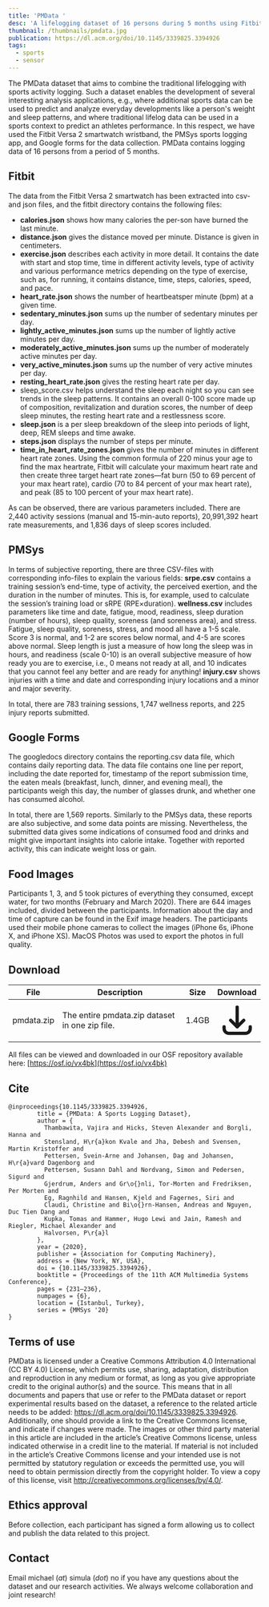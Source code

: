 ```yaml
---
title: 'PMData '
desc: 'A lifelogging dataset of 16 persons during 5 months using Fitbit, Google Forms and PMSys.'
thumbnail: /thumbnails/pmdata.jpg
publication: https://dl.acm.org/doi/10.1145/3339825.3394926
tags:
  - sports
  - sensor
---
```


The PMData dataset that aims to combine the traditional lifelogging with sports activity logging. Such a dataset enables the development of several interesting analysis applications, e.g., where additional sports data can be used to predict and analyze everyday developments like a person's weight and sleep patterns, and where traditional lifelog data can be used in a sports context to predict an athletes performance. In this respect, we have used the Fitbit Versa 2 smartwatch wristband, the PMSys sports logging app, and Google forms for the data collection. PMData contains logging data of 16 persons from a period of 5 months.

## Fitbit
The data from the Fitbit Versa 2 smartwatch has been extracted into csv- and json files, and the fitbit directory contains the following files:
* **calories.json** shows how many calories the per-son have burned the last minute.
* **distance.json** gives the distance moved per minute. Distance is given in centimeters.
* **exercise.json** describes each activity in more detail. It contains the date with start and stop time, time in different activity levels, type of activity and various performance metrics depending on the type of exercise, such as, for running, it contains distance, time, steps, calories, speed, and pace.
* **heart_rate.json** shows the number of heartbeatsper minute (bpm) at a given time.
* **sedentary_minutes.json** sums up the number of sedentary minutes per day.
* **lightly_active_minutes.json** sums up the number of lightly active minutes per day.
* **moderately_active_minutes.json** sums up the number of moderately active minutes per day.
* **very_active_minutes.json** sums up the number of very active minutes per day.
* **resting_heart_rate.json** gives the resting heart rate per day.
* sleep_score.csv helps understand the sleep each night so you can see trends in the sleep patterns. It contains an overall 0-100 score made up of composition, revitalization and duration scores, the number of deep sleep minutes, the resting heart rate and a restlessness score.
* **sleep.json** is a per sleep breakdown of the sleep into periods of light, deep, REM sleeps and time awake.
* **steps.json** displays the number of steps per minute.
* **time_in_heart_rate_zones.json** gives the number of minutes in different heart rate zones. Using the common formula of 220 minus your age to find the max heartrate, Fitbit will calculate your maximum heart rate and then create three target heart rate zones—fat burn (50 to 69 percent of your max heart rate), cardio (70 to 84 percent of your max heart rate), and peak (85 to 100 percent of your max heart rate).

As can be observed, there are various parameters included. There are 2,440 activity sessions (manual and 15-min-auto reports), 20,991,392 heart rate measurements, and 1,836 days of sleep scores included.

## PMSys
In terms of subjective reporting, there are three CSV-files with corresponding info-files to explain the various fields:
**srpe.csv** contains a training session’s end-time, type of activity, the perceived exertion, and the duration in the number of minutes. This is, for example, used to calculate the session’s training load or sRPE (RPE×duration).
**wellness.csv** includes parameters like time and date, fatigue, mood, readiness, sleep duration (number of hours), sleep quality, soreness (and soreness area), and stress. Fatigue, sleep quality, soreness, stress, and mood all have a 1-5 scale. Score 3 is normal, and 1-2 are scores below normal, and 4-5 are scores above normal. Sleep length is just a measure of how long the sleep was in hours, and readiness (scale 0-10) is an overall subjective measure of how ready you are to exercise, i.e., 0 means not ready at all, and 10 indicates that you cannot feel any better and are ready for anything!
**injury.csv** shows injuries with a time and date and corresponding injury locations and a minor and major severity.

In total, there are 783 training sessions, 1,747 wellness reports, and 225 injury reports submitted.

## Google Forms
The googledocs directory contains the reporting.csv data file, which contains daily reporting data. The data file contains one line per report, including the date reported for, timestamp of the report submission time, the eaten meals (breakfast, lunch, dinner, and evening meal), the participants weigh this day, the number of glasses drunk, and whether one has consumed alcohol.

In total, there are 1,569 reports. Similarly to the PMSys data, these reports are also subjective, and some data points are missing. Nevertheless, the submitted data gives some indications of consumed food and drinks and might give important insights into calorie intake. Together with reported activity, this can indicate weight loss or gain.

## Food Images
Participants 1, 3, and 5 took pictures of everything they consumed, except water, for two months (February and March 2020). There are 644 images included, divided between the participants. Information about the day and time of capture can be found in the Exif image headers. The participants used their mobile phone cameras to collect the images (iPhone 6s, iPhone X, and iPhone XS). MacOS Photos was used to export the photos in full quality.

## Download
| File | Description | Size | Download
| --- | --- | --- | :---: |
| pmdata.zip  | The entire pmdata.zip dataset in one zip file. | 1.4GB |  [<svg xmlns="http://www.w3.org/2000/svg" class="h-6 w-6 m-0 inline-block" fill="none" viewBox="0 0 24 24" stroke="currentColor"><path stroke-linecap="round" stroke-linejoin="round" stroke-width="2" d="M4 16v1a3 3 0 003 3h10a3 3 0 003-3v-1m-4-4l-4 4m0 0l-4-4m4 4V4" /></svg>](https://datasets.simula.no/downloads/pmdata.zip) |

All files can be viewed and downloaded in our OSF repository available here: [https://osf.io/vx4bk](https://osf.io/vx4bk)

## Cite
    @inproceedings{10.1145/3339825.3394926,
            title = {PMData: A Sports Logging Dataset},
            author = {
              Thambawita, Vajira and Hicks, Steven Alexander and Borgli, Hanna and
              Stensland, H\r{a}kon Kvale and Jha, Debesh and Svensen, Martin Kristoffer and
              Pettersen, Svein-Arne and Johansen, Dag and Johansen, H\r{a}vard Dagenborg and
              Pettersen, Susann Dahl and Nordvang, Simon and Pedersen, Sigurd and
              Gjerdrum, Anders and Gr\o{}nli, Tor-Morten and Fredriksen, Per Morten and
              Eg, Ragnhild and Hansen, Kjeld and Fagernes, Siri and
              Claudi, Christine and Bi\o{}rn-Hansen, Andreas and Nguyen, Duc Tien Dang and
              Kupka, Tomas and Hammer, Hugo Lewi and Jain, Ramesh and Riegler, Michael Alexander and
              Halvorsen, P\r{a}l
            },
            year = {2020},
            publisher = {Association for Computing Machinery},
            address = {New York, NY, USA},
            doi = {10.1145/3339825.3394926},
            booktitle = {Proceedings of the 11th ACM Multimedia Systems Conference},
            pages = {231–236},
            numpages = {6},
            location = {Istanbul, Turkey},
            series = {MMSys '20}
    }

## Terms of use
PMData is licensed under a Creative Commons Attribution 4.0 International (CC BY 4.0) License, which permits use, sharing, adaptation, distribution and reproduction in any medium or format, as long as you give appropriate credit to the original author(s) and the source.  This means that in all documents and papers that use or refer to the PMData dataset or report experimental results based on the dataset, a reference to the related article needs to be added: https://dl.acm.org/doi/10.1145/3339825.3394926. Additionally, one should provide a link to the Creative Commons license, and indicate if changes were made. The images or other third party material in this article are included in the article’s Creative Commons license, unless indicated otherwise in a credit line to the material. If material is not included in the article’s Creative Commons license and your intended use is not permitted by statutory regulation or exceeds the permitted use, you will need to obtain permission directly from the copyright holder. To view a copy of this license, visit http://creativecommons.org/licenses/by/4.0/.

## Ethics approval
Before collection, each participant has signed a form allowing us to collect and publish the data related to this project.

## Contact
Email michael (_at_) simula (_dot_) no if you have any questions about the dataset and our research activities. We always welcome collaboration and joint research! 